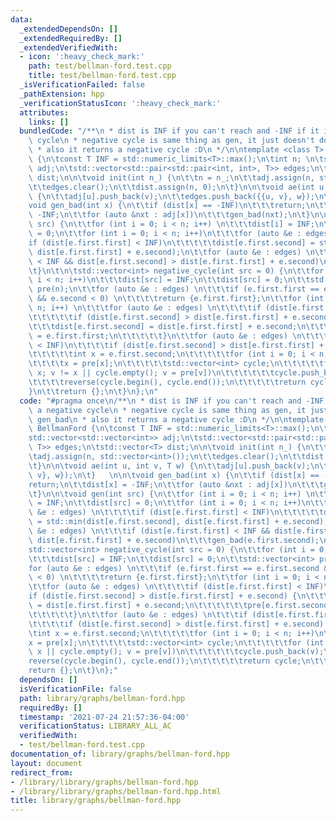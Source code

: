 ```yaml
---
data:
  _extendedDependsOn: []
  _extendedRequiredBy: []
  _extendedVerifiedWith:
  - icon: ':heavy_check_mark:'
    path: test/bellman-ford.test.cpp
    title: test/bellman-ford.test.cpp
  _isVerificationFailed: false
  _pathExtension: hpp
  _verificationStatusIcon: ':heavy_check_mark:'
  attributes:
    links: []
  bundledCode: "/**\n * dist is INF if you can't reach and -INF if it is in a negative\
    \ cycle\n * negative cycle is same thing as gen, it just doesn't do gen_bad\n\
    \ * also it returns a negative cycle :D\n */\n\ntemplate <class T> struct BellmanFord\
    \ {\n\tconst T INF = std::numeric_limits<T>::max();\n\tint n; \n\tstd::vector<std::vector<int>>\
    \ adj;\n\tstd::vector<std::pair<std::pair<int, int>, T>> edges;\n\tstd::vector<T>\
    \ dist;\n\n\tvoid init(int n_) {\n\t\tn = n_;\n\t\tadj.assign(n, std::vector<int>());\n\
    \t\tedges.clear();\n\t\tdist.assign(n, 0);\n\t}\n\n\tvoid ae(int u, int v, T w)\
    \ {\n\t\tadj[u].push_back(v);\n\t\tedges.push_back({{u, v}, w});\n\t}   \n\n\t\
    void gen_bad(int x) {\n\t\tif (dist[x] == -INF)\n\t\t\treturn;\n\t\tdist[x] =\
    \ -INF;\n\t\tfor (auto &nxt : adj[x])\n\t\t\tgen_bad(nxt);\n\t}\n\n\tvoid gen(int\
    \ src) {\n\t\tfor (int i = 0; i < n; i++) \n\t\t\tdist[i] = INF;\n\t\tdist[src]\
    \ = 0;\n\t\tfor (int i = 0; i < n; i++)\n\t\t\tfor (auto &e : edges) \n\t\t\t\t\
    if (dist[e.first.first] < INF)\n\t\t\t\t\tdist[e.first.second] = std::min(dist[e.first.second],\
    \ dist[e.first.first] + e.second);\n\t\tfor (auto &e : edges) \n\t\t\tif (dist[e.first.first]\
    \ < INF && dist[e.first.second] > dist[e.first.first] + e.second)\n\t\t\tgen_bad(e.first.second);\n\
    \t}\n\t\n\tstd::vector<int> negative_cycle(int src = 0) {\n\t\tfor (int i = 0;\
    \ i < n; i++)\n\t\t\tdist[src] = INF;\n\t\tdist[src] = 0;\n\t\tstd::vector<int>\
    \ pre(n);\n\t\tfor (auto &e : edges) \n\t\t\tif (e.first.first == e.first.second\
    \ && e.second < 0) \n\t\t\t\treturn {e.first.first};\n\t\tfor (int i = 0; i <\
    \ n; i++) \n\t\t\tfor (auto &e : edges) \n\t\t\t\tif (dist[e.first.first] < INF)\n\
    \t\t\t\t\tif (dist[e.first.second] > dist[e.first.first] + e.second) {\n\t\t\t\
    \t\t\tdist[e.first.second] = dist[e.first.first] + e.second;\n\t\t\t\t\t\tpre[e.first.second]\
    \ = e.first.first;\n\t\t\t\t\t}\n\t\tfor (auto &e : edges) \n\t\t\tif (dist[e.first.first]\
    \ < INF)\n\t\t\t\tif (dist[e.first.second] > dist[e.first.first] + e.second) {\n\
    \t\t\t\t\tint x = e.first.second;\n\t\t\t\t\tfor (int i = 0; i < n; i++)\n\t\t\
    \t\t\t\tx = pre[x];\n\t\t\t\t\tstd::vector<int> cycle;\n\t\t\t\t\tfor (int v =\
    \ x; v != x || cycle.empty(); v = pre[v])\n\t\t\t\t\t\tcycle.push_back(v);\n\t\
    \t\t\t\treverse(cycle.begin(), cycle.end());\n\t\t\t\t\treturn cycle;\n\t\t\t\t\
    }\n\t\treturn {};\n\t}\n};\n"
  code: "#pragma once\n/**\n * dist is INF if you can't reach and -INF if it is in\
    \ a negative cycle\n * negative cycle is same thing as gen, it just doesn't do\
    \ gen_bad\n * also it returns a negative cycle :D\n */\n\ntemplate <class T> struct\
    \ BellmanFord {\n\tconst T INF = std::numeric_limits<T>::max();\n\tint n; \n\t\
    std::vector<std::vector<int>> adj;\n\tstd::vector<std::pair<std::pair<int, int>,\
    \ T>> edges;\n\tstd::vector<T> dist;\n\n\tvoid init(int n_) {\n\t\tn = n_;\n\t\
    \tadj.assign(n, std::vector<int>());\n\t\tedges.clear();\n\t\tdist.assign(n, 0);\n\
    \t}\n\n\tvoid ae(int u, int v, T w) {\n\t\tadj[u].push_back(v);\n\t\tedges.push_back({{u,\
    \ v}, w});\n\t}   \n\n\tvoid gen_bad(int x) {\n\t\tif (dist[x] == -INF)\n\t\t\t\
    return;\n\t\tdist[x] = -INF;\n\t\tfor (auto &nxt : adj[x])\n\t\t\tgen_bad(nxt);\n\
    \t}\n\n\tvoid gen(int src) {\n\t\tfor (int i = 0; i < n; i++) \n\t\t\tdist[i]\
    \ = INF;\n\t\tdist[src] = 0;\n\t\tfor (int i = 0; i < n; i++)\n\t\t\tfor (auto\
    \ &e : edges) \n\t\t\t\tif (dist[e.first.first] < INF)\n\t\t\t\t\tdist[e.first.second]\
    \ = std::min(dist[e.first.second], dist[e.first.first] + e.second);\n\t\tfor (auto\
    \ &e : edges) \n\t\t\tif (dist[e.first.first] < INF && dist[e.first.second] >\
    \ dist[e.first.first] + e.second)\n\t\t\tgen_bad(e.first.second);\n\t}\n\t\n\t\
    std::vector<int> negative_cycle(int src = 0) {\n\t\tfor (int i = 0; i < n; i++)\n\
    \t\t\tdist[src] = INF;\n\t\tdist[src] = 0;\n\t\tstd::vector<int> pre(n);\n\t\t\
    for (auto &e : edges) \n\t\t\tif (e.first.first == e.first.second && e.second\
    \ < 0) \n\t\t\t\treturn {e.first.first};\n\t\tfor (int i = 0; i < n; i++) \n\t\
    \t\tfor (auto &e : edges) \n\t\t\t\tif (dist[e.first.first] < INF)\n\t\t\t\t\t\
    if (dist[e.first.second] > dist[e.first.first] + e.second) {\n\t\t\t\t\t\tdist[e.first.second]\
    \ = dist[e.first.first] + e.second;\n\t\t\t\t\t\tpre[e.first.second] = e.first.first;\n\
    \t\t\t\t\t}\n\t\tfor (auto &e : edges) \n\t\t\tif (dist[e.first.first] < INF)\n\
    \t\t\t\tif (dist[e.first.second] > dist[e.first.first] + e.second) {\n\t\t\t\t\
    \tint x = e.first.second;\n\t\t\t\t\tfor (int i = 0; i < n; i++)\n\t\t\t\t\t\t\
    x = pre[x];\n\t\t\t\t\tstd::vector<int> cycle;\n\t\t\t\t\tfor (int v = x; v !=\
    \ x || cycle.empty(); v = pre[v])\n\t\t\t\t\t\tcycle.push_back(v);\n\t\t\t\t\t\
    reverse(cycle.begin(), cycle.end());\n\t\t\t\t\treturn cycle;\n\t\t\t\t}\n\t\t\
    return {};\n\t}\n};"
  dependsOn: []
  isVerificationFile: false
  path: library/graphs/bellman-ford.hpp
  requiredBy: []
  timestamp: '2021-07-24 21:57:36-04:00'
  verificationStatus: LIBRARY_ALL_AC
  verifiedWith:
  - test/bellman-ford.test.cpp
documentation_of: library/graphs/bellman-ford.hpp
layout: document
redirect_from:
- /library/library/graphs/bellman-ford.hpp
- /library/library/graphs/bellman-ford.hpp.html
title: library/graphs/bellman-ford.hpp
---
```


